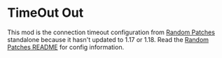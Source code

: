 # TimeOut Out

This mod is the connection timeout configuration from [Random Patches](https://github.com/TheRandomLabs/RandomPatches) standalone because it hasn't updated to 1.17 or 1.18.
Read the [Random Patches README](https://github.com/TheRandomLabs/RandomPatches) for config information.
